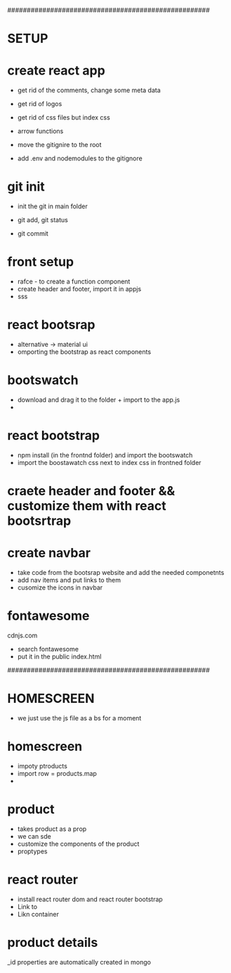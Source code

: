 ####################################################

# SETUP

# create react app

- get rid of the comments, change some meta data
- get rid of logos
- get rid of css files but index css

- arrow functions

- move the gitignire to the root

- add .env and nodemodules to the gitignore

# git init

- init the git in main folder

- git add, git status
- git commit

# front setup

- rafce - to create a function component
- create header and footer, import it in appjs
- sss

# react bootsrap

- alternative -> material ui
- omporting the bootstrap as react components

# bootswatch

- download and drag it to the folder + import to the app.js
-

# react bootstrap

- npm install (in the frontnd folder) and import the bootswatch
- import the boostawatch css next to index css in frontned folder

# craete header and footer && customize them with react bootsrtrap

# create navbar

- take code from the bootsrap website and add the needed componetnts
- add nav items and put links to them
- cusomize the icons in navbar

# fontawesome

cdnjs.com

- search fontawesome
- put it in the public index.html

####################################################

# HOMESCREEN

- we just use the js file as a bs for a moment

# homescreen

- impoty ptroducts
- import row
  = products.map
-

# product

- takes product as a prop
- we can sde
- customize the components of the product
- proptypes

# react router

- install react router dom and react router bootstrap
- Link to
- Likn container

# product details


_id properties are automatically created in mongo
